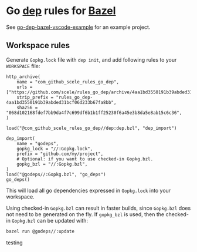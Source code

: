 # Go [dep](https://github.com/golang/dep) rules for [Bazel](https://bazel.build/)

See [go-dep-bazel-vscode-example](https://github.com/scele/go-dep-bazel-vscode-example) for an example project.

## Workspace rules

Generate `Gopkg.lock` file with `dep init`, and add following rules to your `WORKSPACE` file:

```bzl
http_archive(
    name = "com_github_scele_rules_go_dep",
    urls = ["https://github.com/scele/rules_go_dep/archive/4aa1bd3550191b39abded31bcf06d233b67fa8bb.tar.gz"],
    strip_prefix = "rules_go_dep-4aa1bd3550191b39abded31bcf06d233b67fa8bb",
    sha256 = "068d102168fdef7bb9da4f7c699df6b1b1ff25230f6a45e3b8da5e8ab15c6c36",
)

load("@com_github_scele_rules_go_dep//dep:dep.bzl", "dep_import")

dep_import(
    name = "godeps",
    gopkg_lock = "//:Gopkg.lock",
    prefix = "github.com/my/project",
    # Optional: if you want to use checked-in Gopkg.bzl.
    gopkg_bzl = "//:Gopkg.bzl",
)
load("@godeps//:Gopkg.bzl", "go_deps")
go_deps()
```

This will load all go dependencies expressed in `Gopkg.lock` into your workspace.

Using checked-in `Gopkg.bzl` can result in faster builds, since `Gopkg.bzl` does not need to be generated
on the fly.  If `gopkg_bzl` is used, then the checked-in `Gopkg.bzl` can be updated with:

```sh
bazel run @godeps//:update
```
testing
